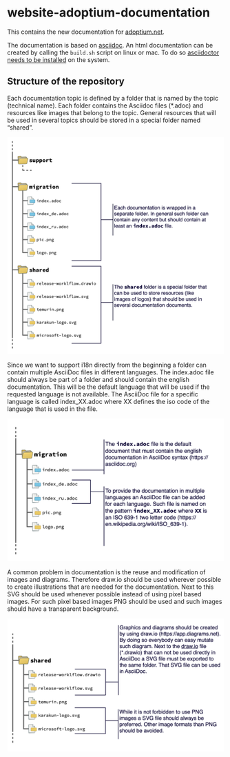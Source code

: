 # website-adoptium-documentation

This contains the new documentation for [adoptium.net](https://adoptium.net).

The documentation is based on [asciidoc](https://docs.asciidoctor.org/asciidoc/latest/). An html documentation can be created by calling the `build.sh` script on linux or mac. To do so [asciidoctor needs to be installed](https://docs.asciidoctor.org/asciidoctor/latest/install/) on the system. 

## Structure of the repository

Each documentation topic is defined by a folder that is named by the topic (technical name). 
Each folder contains the Asciidoc files (*.adoc) and resources like images that belong to the topic.
General resources that will be used in several topics should be stored in a special folder named “shared”.

![repo structure](.readme/structure-1.png)

Since we want to support i18n directly from the beginning a folder can contain multiple AsciiDoc files in different languages.
The index.adoc file should always be part of a folder and should contain the english documentation.
This will be the default language that will be used if the requested language is not available.
The AsciiDoc file for a specific language is called index_XX.adoc where XX defines the iso code of the language that is used in the file.

![folder structure](.readme/structure-2.png)

A common problem in documentation is the reuse and modification of images and diagrams.
Therefore draw.io should be used wherever possible to create illustrations that are needed for the documentation.
Next to this SVG should be used whenever possible instead of using pixel based images.
For such pixel based images PNG should be used and such images should have a transparent background.

![shared resources structure](.readme/structure-3.png)
